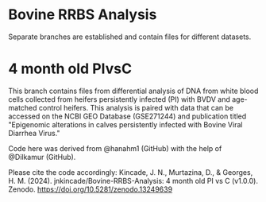 # Bovine RRBS Analysis
Separate branches are established and contain files for different datasets. 

# 4 month old PIvsC 
This branch contains files from differential analysis of DNA from white blood cells collected from heifers persistently infected (PI) with BVDV and age-matched control heifers. This analysis is paired with data that can be accessed on the NCBI GEO Database (GSE271244) and publication titled "Epigenomic alterations in calves persistently infected with Bovine Viral Diarrhea Virus." 

Code here was derived from @hanahm1 (GitHub) with the help of @Dilkamur (GitHub). 

Please cite the code accordingly: 
Kincade, J. N., Murtazina, D., & Georges, H. M. (2024). jnkincade/Bovine-RRBS-Analysis: 4 month old PI vs C (v1.0.0). Zenodo. https://doi.org/10.5281/zenodo.13249639
